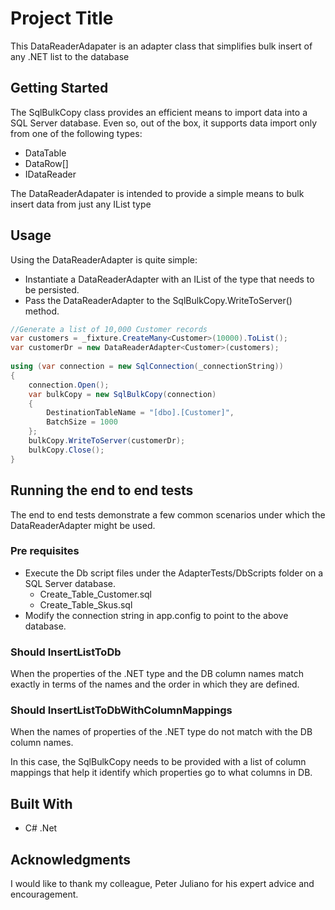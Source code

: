 # Project Title

This DataReaderAdapater is an adapter class that simplifies bulk insert of any .NET list to the database

## Getting Started

The SqlBulkCopy class provides an efficient means to import data into a SQL Server database. Even so, out of the box, it supports data import only from one of the following types:

* DataTable
* DataRow[]
* IDataReader

The DataReaderAdapater is intended to provide a simple means to bulk insert data from just any IList<T> type


## Usage

Using the DataReaderAdapter is quite simple:

* Instantiate a DataReaderAdapter with an IList of the type that needs to be persisted.
* Pass the DataReaderAdapter to the SqlBulkCopy.WriteToServer() method.

```csharp
//Generate a list of 10,000 Customer records
var customers = _fixture.CreateMany<Customer>(10000).ToList();
var customerDr = new DataReaderAdapter<Customer>(customers);
 
using (var connection = new SqlConnection(_connectionString))
{
    connection.Open();
    var bulkCopy = new SqlBulkCopy(connection)
    {
        DestinationTableName = "[dbo].[Customer]",
        BatchSize = 1000
    };
    bulkCopy.WriteToServer(customerDr);
    bulkCopy.Close();
}
```

## Running the end to end tests
 The end to end tests demonstrate a few common scenarios under which the DataReaderAdapter might be used.

### Pre requisites
* Execute the Db script files under the AdapterTests/DbScripts folder on a SQL Server database.
	* Create_Table_Customer.sql
	* Create_Table_Skus.sql
* Modify the connection string in app.config to point to the above database.

### Should InsertListToDb
When the properties of the .NET type and the DB column names match exactly in terms of the names and the order in which they are defined.

### Should InsertListToDbWithColumnMappings
When the names of properties of the .NET type do not match with the DB column names.

In this case, the SqlBulkCopy needs to be provided with a list of column mappings that help it identify which properties go to what columns in DB.

## Built With

* C# .Net

## Acknowledgments

I would like to thank my colleague, Peter Juliano for his expert advice and encouragement.


